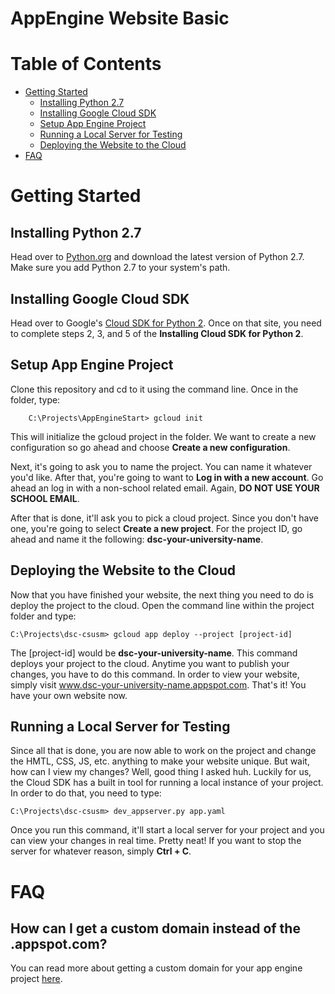 # AppEngine Website Basic

# Table of Contents

- [Getting Started](#getting-started)
    - [Installing Python 2.7](#installing-python-2.7)
    - [Installing Google Cloud SDK](#installing-google-cloud-sdk)
    - [Setup App Engine Project](#setup-app-engine-project)
    - [Running a Local Server for Testing](#running-a-local-server-for-testing)
    - [Deploying the Website to the Cloud](#deploying-the-website-to-the-cloud)
- [FAQ](#faq)

# Getting Started

## Installing Python 2.7
Head over to [Python.org](https://www.python.org/downloads/) and download the latest version of Python 2.7. Make sure you add
Python 2.7 to your system's path.

## Installing Google Cloud SDK
Head over to Google's [Cloud SDK for Python 2](https://cloud.google.com/appengine/docs/standard/python/download). Once on
that site, you need to complete steps 2, 3, and 5 of the **Installing Cloud SDK for Python 2**.

## Setup App Engine Project
Clone this repository and cd to it using the command line. Once in the folder, type: 

```
    C:\Projects\AppEngineStart> gcloud init 
```

This will initialize the gcloud project in the folder.
We want to create a new configuration so go ahead and choose **Create a new configuration**.

Next, it's going to ask you to name the project. You can name it whatever you'd like. 
After that, you're going to want to **Log in with a new account**. Go ahead an log in with a
non-school related email. Again, **DO NOT USE YOUR SCHOOL EMAIL**.

After that is done, it'll ask you to pick a cloud project. Since you don't have one, you're
going to select **Create a new project**. For the project ID, go ahead and name it the following: **dsc-your-university-name**.

## Deploying the Website to the Cloud

Now that you have finished your website, the next thing you need to do is deploy the project to the cloud. Open the command line within the project folder and type:

```
C:\Projects\dsc-csusm> gcloud app deploy --project [project-id] 
```

The [project-id] would be **dsc-your-university-name**. This command deploys your project to the cloud. Anytime you want to publish your changes, you have to do this command. In order to view your website, simply visit www.dsc-your-university-name.appspot.com. That's it! You have your own website now.


## Running a Local Server for Testing

Since all that is done, you are now able to work on the project and change the HMTL, CSS, JS, etc. anything to make your website unique. But wait, how can I view my changes? Well, good thing I asked huh. Luckily for us, the Cloud SDK has a built in tool for running a local instance of your project. In order to do that, you need to type:

```
C:\Projects\dsc-csusm> dev_appserver.py app.yaml 
```

Once you run this command, it'll start a local server for your project and you can view your changes in real time. Pretty neat! If you want to stop the server for whatever reason, simply **Ctrl + C**. 

# FAQ

## How can I get a custom domain instead of the .appspot.com?
You can read more about getting a custom domain for your app engine project [here](https://cloud.google.com/appengine/docs/standard/python/mapping-custom-domains).

